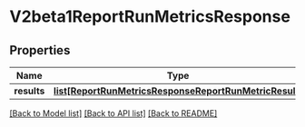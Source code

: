 # V2beta1ReportRunMetricsResponse

## Properties
Name | Type | Description | Notes
------------ | ------------- | ------------- | -------------
**results** | [**list[ReportRunMetricsResponseReportRunMetricResult]**](ReportRunMetricsResponseReportRunMetricResult.md) |  | [optional] 

[[Back to Model list]](../README.md#documentation-for-models) [[Back to API list]](../README.md#documentation-for-api-endpoints) [[Back to README]](../README.md)


